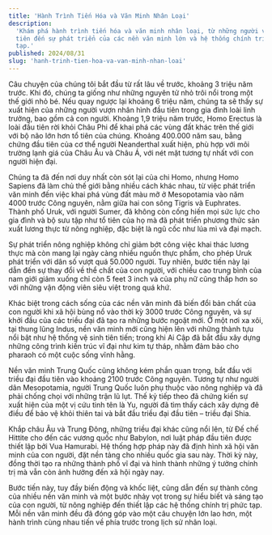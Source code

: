 ```yaml
---
title: 'Hành Trình Tiến Hóa và Văn Minh Nhân Loại'
description:
  'Khám phá hành trình tiến hóa và văn minh nhân loại, từ những người vượn đầu
  tiên đến sự phát triển của các nền văn minh lớn và hệ thống chính trị phức
  tạp.'
published: 2024/08/31
slug: 'hanh-trinh-tien-hoa-va-van-minh-nhan-loai'
---
```


Câu chuyện của chúng tôi bắt đầu từ rất lâu về trước, khoảng 3 triệu năm trước.
Khi đó, chúng ta giống như những nguyên tử nhỏ trôi nổi trong một thế giới nhỏ
bé. Nếu quay ngược lại khoảng 6 triệu năm, chúng ta sẽ thấy sự xuất hiện của
những người vượn nhân hình đầu tiên trong gia đình loài linh trưởng, bao gồm cả
con người. Khoảng 1,9 triệu năm trước, Homo Erectus là loài đầu tiên rời khỏi
Châu Phi để khai phá các vùng đất khác trên thế giới với bộ não lớn hơn tổ tiên
của chúng. Khoảng 400.000 năm sau, bằng chứng đầu tiên của cơ thể người
Neanderthal xuất hiện, phù hợp với môi trường lạnh giá của Châu Âu và Châu Á,
với nét mặt tương tự nhất với con người hiện đại.

Chúng ta đã đến nơi duy nhất còn sót lại của chi Homo, nhưng Homo Sapiens đã làm
chủ thế giới bằng nhiều cách khác nhau, từ việc phát triển văn minh đến việc
khai phá vùng đất màu mỡ ở Mesopotamia vào năm 4000 trước Công nguyên, nằm giữa
hai con sông Tigris và Euphrates. Thành phố Uruk, với người Sumer, đã không còn
cống hiến mọi sức lực cho gia đình và bộ sưu tập như tổ tiên của họ mà đã phát
triển phương thức sản xuất lương thực từ nông nghiệp, đặc biệt là ngũ cốc như
lúa mì và đại mạch.

Sự phát triển nông nghiệp không chỉ giảm bớt công việc khai thác lương thực mà
còn mang lại ngày càng nhiều nguồn thực phẩm, cho phép Uruk phát triển với dân
số vượt quá 50.000 người. Tuy nhiên, bước tiến này lại dẫn đến sự thay đổi về
thể chất của con người, với chiều cao trung bình của nam giới giảm xuống chỉ còn
5 feet 3 inch và của phụ nữ cũng thấp hơn so với những vận động viên siêu việt
trong quá khứ.

Khác biệt trong cách sống của các nền văn minh đã biến đổi bản chất của con
người khi xã hội bùng nổ vào thời kỳ 3000 trước Công nguyên, và sự khởi đầu của
các triều đại đã tạo ra những bước ngoặt mới. Ở một nơi xa xôi, tại thung lũng
Indus, nền văn minh mới cũng hiện lên với những thành tựu nổi bật như hệ thống
vệ sinh tiên tiến; trong khi Ai Cập đã bắt đầu xây dựng những công trình kiến
trúc vĩ đại như kim tự tháp, nhằm đảm bảo cho pharaoh có một cuộc sống vĩnh
hằng.

Nền văn minh Trung Quốc cũng không kém phần quan trọng, bắt đầu với triều đại
đầu tiên vào khoảng 2100 trước Công nguyên. Tương tự như người dân Mesopotamia,
người Trung Quốc luôn phụ thuộc vào nông nghiệp và đã phải chống chọi với những
trận lũ lụt. Thế kỷ tiếp theo đã chứng kiến sự xuất hiện của một vị cứu tinh tên
là Yu, người đã tìm thấy cách xây dựng đê điều để bảo vệ khỏi thiên tai và bắt
đầu triều đại đầu tiên – triều đại Shia.

Khắp châu Âu và Trung Đông, những triều đại khác cũng nổi lên, từ Đế chế Hittite
cho đến các vương quốc như Babylon, nơi luật pháp đầu tiên được thiết lập bởi
Vua Hamurabi. Hệ thống hợp pháp này đã định hình xã hội văn minh của con người,
đặt nền tảng cho nhiều quốc gia sau này. Thời kỳ này, đồng thời tạo ra những
thành phố vĩ đại và hình thành những ý tưởng chính trị mà vẫn còn ảnh hưởng đến
xã hội ngày nay.

Bước tiến này, tuy đầy biến động và khốc liệt, cũng dẫn đến sự thành công của
nhiều nền văn minh và một bước nhảy vọt trong sự hiểu biết và sáng tạo của con
người, từ nông nghiệp đến thiết lập các hệ thống chính trị phức tạp. Mỗi nền văn
minh đều đã đóng góp vào một câu chuyện lớn lao hơn, một hành trình cùng nhau
tiến về phía trước trong lịch sử nhân loại.
